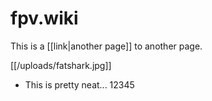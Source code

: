 # fpv.wiki

This is a [[link|another page]] to another page.

[[/uploads/fatshark.jpg]]

* This is pretty neat... 12345